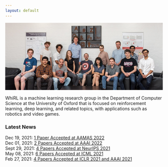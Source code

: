 ```yaml
---
layout: default
---
```


![Branching](/assets/img/whirl-1.jpg)

WhiRL is a machine learning research group in the Department of Computer Science at the University of Oxford that is focused on reinforcement learning, deep learning, and related topics, with applications such as robotics and video games.

### Latest News
Dec 19, 2021: [1 Paper Accepted at AAMAS 2022](/pages/news/20211219.html)  
Dec 01, 2021: [2 Papers Accepted at AAAI 2022](/pages/news/20211201.html)  
Sept 29, 2021: [4 Papers Accepted at NeurIPS 2021](/pages/news/20210929.html)  
May 08, 2021: [6 Papers Accepted at ICML 2021](/pages/news/20210508.html)  
Feb 27, 2021: [4 Papers Accepted at ICLR 2021 and AAAI 2021](/pages/news/20210227.html)  
